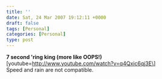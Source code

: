 ```yaml
---
title: ''
date: Sat, 24 Mar 2007 19:12:11 +0000
draft: false
tags: [Personal]
categories: [Personal]
type: post
---
```


**7 second 'ring king (more like OOPS!)** \[youtube=http://www.youtube.com/watch?v=q4Qxic6qj3E\]  
Speed and rain are not compatible.